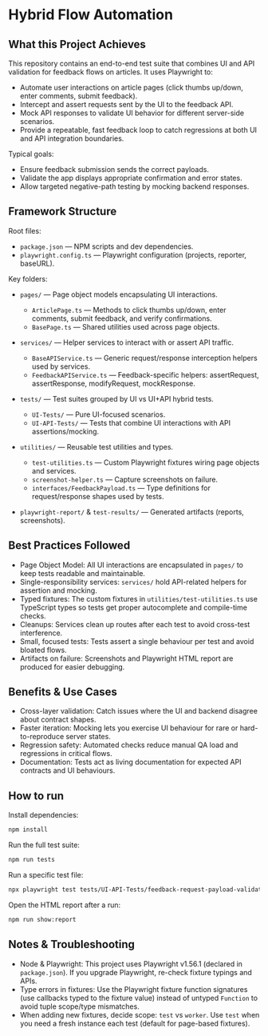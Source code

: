 # Hybrid Flow Automation

## What this Project Achieves

This repository contains an end-to-end test suite that combines UI and API validation for feedback flows on articles. It uses Playwright to:

-   Automate user interactions on article pages (click thumbs up/down, enter comments, submit feedback).
-   Intercept and assert requests sent by the UI to the feedback API.
-   Mock API responses to validate UI behavior for different server-side scenarios.
-   Provide a repeatable, fast feedback loop to catch regressions at both UI and API integration boundaries.

Typical goals:

-   Ensure feedback submission sends the correct payloads.
-   Validate the app displays appropriate confirmation and error states.
-   Allow targeted negative-path testing by mocking backend responses.

## Framework Structure

Root files:

-   `package.json` — NPM scripts and dev dependencies.
-   `playwright.config.ts` — Playwright configuration (projects, reporter, baseURL).

Key folders:

-   `pages/` — Page object models encapsulating UI interactions.

    -   `ArticlePage.ts` — Methods to click thumbs up/down, enter comments, submit feedback, and verify confirmations.
    -   `BasePage.ts` — Shared utilities used across page objects.

-   `services/` — Helper services to interact with or assert API traffic.

    -   `BaseAPIService.ts` — Generic request/response interception helpers used by services.
    -   `FeedbackAPIService.ts` — Feedback-specific helpers: assertRequest, assertResponse, modifyRequest, mockResponse.

-   `tests/` — Test suites grouped by UI vs UI+API hybrid tests.

    -   `UI-Tests/` — Pure UI-focused scenarios.
    -   `UI-API-Tests/` — Tests that combine UI interactions with API assertions/mocking.

-   `utilities/` — Reusable test utilities and types.

    -   `test-utilities.ts` — Custom Playwright fixtures wiring page objects and services.
    -   `screenshot-helper.ts` — Capture screenshots on failure.
    -   `interfaces/FeedbackPayload.ts` — Type definitions for request/response shapes used by tests.

-   `playwright-report/` & `test-results/` — Generated artifacts (reports, screenshots).

## Best Practices Followed

-   Page Object Model: All UI interactions are encapsulated in `pages/` to keep tests readable and maintainable.
-   Single-responsibility services: `services/` hold API-related helpers for assertion and mocking.
-   Typed fixtures: The custom fixtures in `utilities/test-utilities.ts` use TypeScript types so tests get proper autocomplete and compile-time checks.
-   Cleanups: Services clean up routes after each test to avoid cross-test interference.
-   Small, focused tests: Tests assert a single behaviour per test and avoid bloated flows.
-   Artifacts on failure: Screenshots and Playwright HTML report are produced for easier debugging.

## Benefits & Use Cases

-   Cross-layer validation: Catch issues where the UI and backend disagree about contract shapes.
-   Faster iteration: Mocking lets you exercise UI behaviour for rare or hard-to-reproduce server states.
-   Regression safety: Automated checks reduce manual QA load and regressions in critical flows.
-   Documentation: Tests act as living documentation for expected API contracts and UI behaviours.

## How to run

Install dependencies:

```bash
npm install
```

Run the full test suite:

```bash
npm run tests
```

Run a specific test file:

```bash
npx playwright test tests/UI-API-Tests/feedback-request-payload-validation.spec.ts
```

Open the HTML report after a run:

```bash
npm run show:report
```

## Notes & Troubleshooting

-   Node & Playwright: This project uses Playwright v1.56.1 (declared in `package.json`). If you upgrade Playwright, re-check fixture typings and APIs.
-   Type errors in fixtures: Use the Playwright fixture function signatures (use callbacks typed to the fixture value) instead of untyped `Function` to avoid tuple scope/type mismatches.
-   When adding new fixtures, decide scope: `test` vs `worker`. Use `test` when you need a fresh instance each test (default for page-based fixtures).
